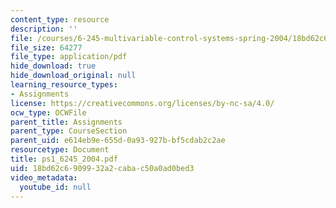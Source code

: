 ```yaml
---
content_type: resource
description: ''
file: /courses/6-245-multivariable-control-systems-spring-2004/18bd62c6909932a2cabac50a0ad0bed3_ps1_6245_2004.pdf
file_size: 64277
file_type: application/pdf
hide_download: true
hide_download_original: null
learning_resource_types:
- Assignments
license: https://creativecommons.org/licenses/by-nc-sa/4.0/
ocw_type: OCWFile
parent_title: Assignments
parent_type: CourseSection
parent_uid: e614eb9e-655d-0a93-927b-bf5cdab2c2ae
resourcetype: Document
title: ps1_6245_2004.pdf
uid: 18bd62c6-9099-32a2-caba-c50a0ad0bed3
video_metadata:
  youtube_id: null
---
```

